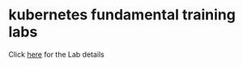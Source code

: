 # kubernetes fundamental training labs

Click [here](https://drive.google.com/drive/folders/1-xM8x5pDkmaXRjXQOllxyA1vgShKsmUV?usp=sharing) for the Lab details
